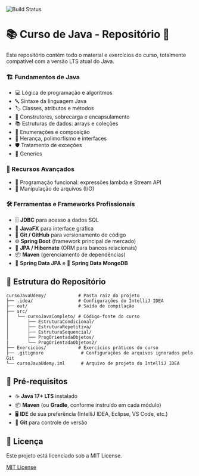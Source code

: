 ![Build Status](https://github.com/devCaiquedePaula/cursoJavaUdemy/actions/workflows/workflow.yaml/badge.svg?branch=main)

# 📚 Curso de Java - Repositório 🚀
Este repositório contém todo o material e exercícios do curso, totalmente compatível com a versão LTS atual do Java.

### 🏗️ Fundamentos de Java

- 💻 Lógica de programação e algoritmos  
- 🔤 Sintaxe da linguagem Java  
- 🏷️ Classes, atributos e métodos  
- 🔧 Construtores, sobrecarga e encapsulamento  
- 📚 Estruturas de dados: arrays e coleções  
- 🔢 Enumerações e composição  
- 🌳 Herança, polimorfismo e interfaces  
- 🛡️ Tratamento de exceções  
- 🎯 Generics  

### 🚀 Recursos Avançados

- 🧩 Programação funcional: expressões lambda e Stream API  
- 📂 Manipulação de arquivos (I/O)  

### 🛠️ Ferramentas e Frameworks Profissionais

- 🗄️ **JDBC** para acesso a dados SQL  
- 🎨 **JavaFX** para interface gráfica  
- 🔧 **Git / GitHub** para versionamento de código  
- 🌐 **Spring Boot** (framework principal de mercado)  
- 🔗 **JPA / Hibernate** (ORM para bancos relacionais)  
- 📦 **Maven** (gerenciamento de dependências)  
- 🐘 **Spring Data JPA** e 🧱 **Spring Data MongoDB**  

## 📁 Estrutura do Repositório

```plaintext
cursoJavaUdemy/            # Pasta raiz do projeto
├── .idea/                 # Configurações do IntelliJ IDEA
├── out/                   # Saída de compilação
├── src/
│   └── cursoJavaCompleto/ # Código-fonte do curso
│       ├── EstruturaCondicional/
│       ├── EstruturaRepetitiva/
│       ├── EstruturaSequencial/
│       ├── ProgOrientadaObjetos/
|       └── ProgOrientadaObjetos2/
├── Exercicios/            # Exercícios práticos do curso
├── .gitignore              # Configurações de arquivos ignorados pelo Git
└── cursoJavaUdemy.iml      # Arquivo de projeto do IntelliJ IDEA
````

## 🚀 Pré-requisitos
- ☕ **Java 17+ LTS** instalado
- 📦 **Maven** (ou **Gradle**, conforme instruído em cada módulo)
- 🖥️ **IDE** de sua preferência (IntelliJ IDEA, Eclipse, VS Code, etc.)
- 🔀 **Git** para controle de versão

## 📜 Licença

Este projeto está licenciado sob a MIT License.

[MIT License](LICENSE)

